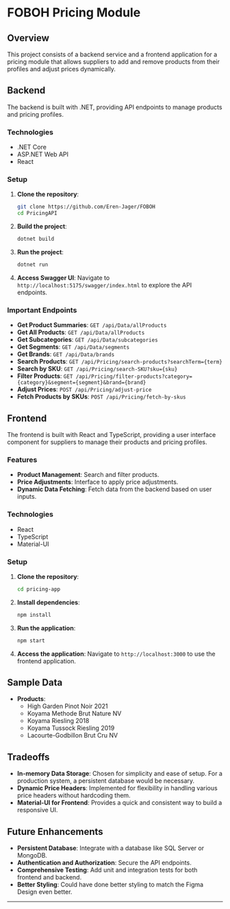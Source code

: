 # FOBOH Pricing Module

## Overview
This project consists of a backend service and a frontend application for a pricing module that allows suppliers to add and remove products from their profiles and adjust prices dynamically.

## Backend
The backend is built with .NET, providing API endpoints to manage products and pricing profiles.

### Technologies
- .NET Core
- ASP.NET Web API
- React

### Setup
1. **Clone the repository**:
    ```bash
    git clone https://github.com/Eren-Jager/FOBOH
    cd PricingAPI
    ```
2. **Build the project**:
    ```bash
    dotnet build
    ```
3. **Run the project**:
    ```bash
    dotnet run
    ```
4. **Access Swagger UI**:
    Navigate to `http://localhost:5175/swagger/index.html` to explore the API endpoints.

### Important Endpoints
- **Get Product Summaries**: `GET /api/Data/allProducts`
- **Get All Products**: `GET /api/Data/allProducts`
- **Get Subcategories**: `GET /api/Data/subcategories`
- **Get Segments**: `GET /api/Data/segments`
- **Get Brands**: `GET /api/Data/brands`
- **Search Products**: `GET /api/Pricing/search-products?searchTerm={term}`
- **Search by SKU**: `GET /api/Pricing/search-SKU?sku={sku}`
- **Filter Products**: `GET /api/Pricing/filter-products?category={category}&segment={segment}&brand={brand}`
- **Adjust Prices**: `POST /api/Pricing/adjust-price`
- **Fetch Products by SKUs**: `POST /api/Pricing/fetch-by-skus`

## Frontend
The frontend is built with React and TypeScript, providing a user interface component for suppliers to manage their products and pricing profiles.

### Features
- **Product Management**: Search and filter products.
- **Price Adjustments**: Interface to apply price adjustments.
- **Dynamic Data Fetching**: Fetch data from the backend based on user inputs.

### Technologies
- React
- TypeScript
- Material-UI

### Setup
1. **Clone the repository**:
    ```bash
    cd pricing-app
    ```
2. **Install dependencies**:
    ```bash
    npm install
    ```
3. **Run the application**:
    ```bash
    npm start
    ```
4. **Access the application**:
    Navigate to `http://localhost:3000` to use the frontend application.

## Sample Data
- **Products**:
    - High Garden Pinot Noir 2021
    - Koyama Methode Brut Nature NV
    - Koyama Riesling 2018
    - Koyama Tussock Riesling 2019
    - Lacourte-Godbillon Brut Cru NV

## Tradeoffs
- **In-memory Data Storage**: Chosen for simplicity and ease of setup. For a production system, a persistent database would be necessary.
- **Dynamic Price Headers**: Implemented  for flexibility in handling various price headers without hardcoding them.
- **Material-UI for Frontend**: Provides a quick and consistent way to build a responsive UI.

## Future Enhancements
- **Persistent Database**: Integrate with a database like SQL Server or MongoDB.
- **Authentication and Authorization**: Secure the API endpoints.
- **Comprehensive Testing**: Add unit and integration tests for both frontend and backend.
- **Better Styling**: Could have done better styling to match the Figma Design even better.

---
